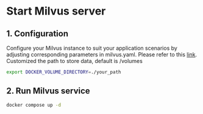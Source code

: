 # Start Milvus server

## 1. Configuration

Configure your Milvus instance to suit your application scenarios by adjusting corresponding parameters in milvus.yaml. Please refer to this [link](https://milvus.io/docs/configure-docker.md#Modify-the-configuration-file).
Customized the path to store data, default is /volumes

```bash
export DOCKER_VOLUME_DIRECTORY=./your_path
```

## 2. Run Milvus service

```bash
docker compose up -d
```
